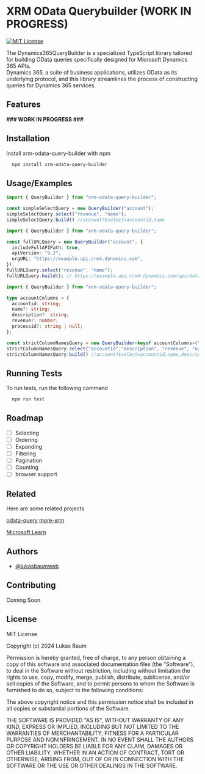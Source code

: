 
# XRM OData Querybuilder (WORK IN PROGRESS)

[![MIT License](https://img.shields.io/badge/License-MIT-green.svg)](https://choosealicense.com/licenses/mit/)

The Dynamics365QueryBuilder is a specialized TypeScript library tailored for building OData queries specifically designed for Microsoft Dynamics 365 APIs.  
Dynamics 365, a suite of business applications, utilizes OData as its underlying protocol, and this library streamlines the process of constructing queries for Dynamics 365 services.


## Features

**### WORK IN PROGRESS ###**
<!--

- Dynamics 365 Compatibility: Exclusively tailored for Microsoft Dynamics 365 APIs, guaranteeing queries meet the specific requirements of Dynamics 365 OData implementation.
- Entity-aware Query Building: Designed with Dynamics 365 entity awareness, facilitating intuitive construction of queries for entities, attributes, and relationships within the Dynamics 365 ecosystem.
- Type-Safe Dynamics 365 Entities: Utilizes TypeScript's static typing for type safety, providing developers with compile-time feedback and IntelliSense support during query construction.
- 
- -->


## Installation

Install xrm-odata-query-builder with npm

```bash
  npm install xrm-odata-query-builder
```
    
## Usage/Examples

```typescript
import { QueryBuilder } from "xrm-odata-query-builder";

const simpleSelectQuery = new QueryBuilder("account");
simpleSelectQuery.select("revenue", "name");
simpleSelectQuery.build() //account?$select=accountid,name

```

```typescript
import { QueryBuilder } from "xrm-odata-query-builder";

const fullURLQuery = new QueryBuilder("account", {
  includeFullAPIPath: true,
  apiVersion: "9.2",
  orgURL: "https://example.api.crm4.dynamics.com",
});
fullURLQuery.select("revenue", "name");
fullURLQuery.build(); // https://example.api.crm4.dynamics.com/api/data/9.2/account?select=revenue,name

```


```typescript
import { QueryBuilder } from "xrm-odata-query-builder";

type accountColumns = {
  accountid: string;
  name?: string;
  description?: string;
  revenue?: number;
  processid?: string | null;
};

const strictColumnNamesQuery = new QueryBuilder<keyof accountColumns>("account");
strictColumnNamesQuery.select("accountid","description", "revenue", "name");
strictColumnNamesQuery.build() //account?$select=accountid,name,description,revenue

```


## Running Tests

To run tests, run the following command

```bash
  npm run test
```


## Roadmap

- [ ] Selecting
- [ ] Ordering
- [ ] Expanding
- [ ] Filtering
- [ ] Pagination
- [ ] Counting
- [ ] browser support

## Related

Here are some related projects

[odata-query](https://www.npmjs.com/package/odata-query)
[more-xrm](https://www.npmjs.com/package/more-xrm)

[Microsoft Learn](https://learn.microsoft.com/en-us/power-apps/developer/data-platform/webapi/query-data-web-api)

## Authors

- [@lukasbaumweb](https://github.com/lukasbaumweb)


## Contributing

Coming Soon

<!--- 

Contributions are always welcome!

See `contributing.md` for ways to get started.

Please adhere to this project's `code of conduct`.

-->


## License

MIT License

Copyright (c) 2024 Lukas Baum

Permission is hereby granted, free of charge, to any person obtaining a copy
of this software and associated documentation files (the "Software"), to deal
in the Software without restriction, including without limitation the rights
to use, copy, modify, merge, publish, distribute, sublicense, and/or sell
copies of the Software, and to permit persons to whom the Software is
furnished to do so, subject to the following conditions:

The above copyright notice and this permission notice shall be included in all
copies or substantial portions of the Software.

THE SOFTWARE IS PROVIDED "AS IS", WITHOUT WARRANTY OF ANY KIND, EXPRESS OR
IMPLIED, INCLUDING BUT NOT LIMITED TO THE WARRANTIES OF MERCHANTABILITY,
FITNESS FOR A PARTICULAR PURPOSE AND NONINFRINGEMENT. IN NO EVENT SHALL THE
AUTHORS OR COPYRIGHT HOLDERS BE LIABLE FOR ANY CLAIM, DAMAGES OR OTHER
LIABILITY, WHETHER IN AN ACTION OF CONTRACT, TORT OR OTHERWISE, ARISING FROM,
OUT OF OR IN CONNECTION WITH THE SOFTWARE OR THE USE OR OTHER DEALINGS IN THE
SOFTWARE.

